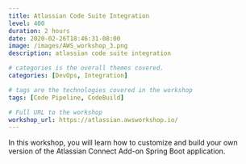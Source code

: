 ```yaml
---
title: Atlassian Code Suite Integration
level: 400
duration: 2 hours
date: 2020-02-26T18:46:31-08:00
image: /images/AWS_workshop_3.png
description: atlassian code suite integration

# categories is the overall themes covered. 
categories: [DevOps, Integration]

# tags are the technologies covered in the workshop
tags: [Code Pipeline, CodeBuild]

# Full URL to the workshop
workshop_url: https://atlassian.awsworkshop.io/
---
```


In this workshop, you will learn how to customize and build your own version of the Atlassian Connect Add-on Spring Boot application.